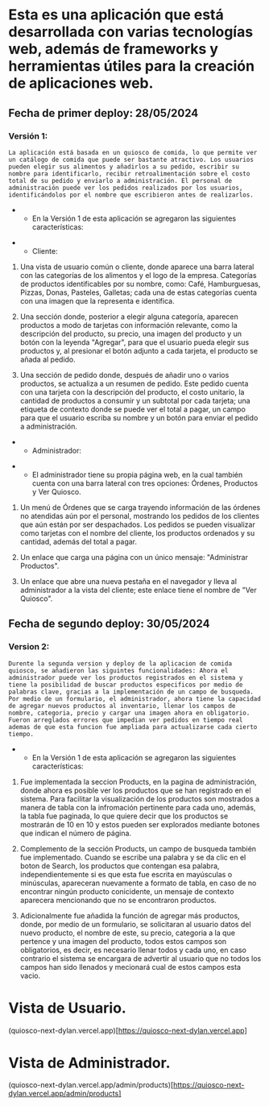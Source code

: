 

# Esta es una aplicación que está desarrollada con varias tecnologías web, además de frameworks y herramientas útiles para la creación de aplicaciones web.

## Fecha de primer deploy: 28/05/2024
### Versión 1:

    La aplicación está basada en un quiosco de comida, lo que permite ver un catálogo de comida que puede ser bastante atractivo. Los usuarios pueden elegir sus alimentos y añadirlos a su pedido, escribir su nombre para identificarlo, recibir retroalimentación sobre el costo total de su pedido y enviarlo a administración. El personal de administración puede ver los pedidos realizados por los usuarios, identificándolos por el nombre que escribieron antes de realizarlos.

 * * En la Versión 1 de esta aplicación se agregaron las siguientes características:

- * Cliente:

1. Una vista de usuario común o cliente, donde aparece una barra lateral con las categorías de los alimentos y el logo de la empresa.
Categorías de productos identificables por su nombre, como: Café, Hamburguesas, Pizzas, Donas, Pasteles, Galletas; cada una de estas categorías cuenta con una imagen que la representa e identifica.

2. Una sección donde, posterior a elegir alguna categoría, aparecen productos a modo de tarjetas con información relevante, como la descripción del producto, su precio, una imagen del producto y un botón con la leyenda "Agregar", para que el usuario pueda elegir sus productos y, al presionar el botón adjunto a cada tarjeta, el producto se añada al pedido.

3. Una sección de pedido donde, después de añadir uno o varios productos, se actualiza a un resumen de pedido. Este pedido cuenta con una tarjeta con la descripción del producto, el costo unitario, la cantidad de productos a consumir y un subtotal por cada tarjeta; una etiqueta de contexto donde se puede ver el total a pagar, un campo para que el usuario escriba su nombre y un botón para enviar el pedido a administración.

- * Administrador:

 * * El administrador tiene su propia página web, en la cual también cuenta con una barra lateral con tres opciones: Órdenes, Productos y Ver Quiosco.

1. Un menú de Órdenes que se carga trayendo información de las órdenes no atendidas aún por el personal, mostrando los pedidos de los clientes que aún están por ser despachados. Los pedidos se pueden visualizar como tarjetas con el nombre del cliente, los productos ordenados y su cantidad, además del total a pagar.

2. Un enlace que carga una página con un único mensaje: "Administrar Productos".

3. Un enlace que abre una nueva pestaña en el navegador y lleva al administrador a la vista del cliente; este enlace tiene el nombre de "Ver Quiosco".

## Fecha de segundo deploy: 30/05/2024
### Version 2: 

    Durente la segunda version y deploy de la aplicacion de comida quiosco, se añadieron las siguintes funcionalidades: Ahora el administrador puede ver los productos registrados en el sistema y tiene la posibilidad de buscar productos especificos por medio de palabras clave, gracias a la implementación de un campo de busqueda. Por medio de un formulario, el administrador, ahora tiene la capacidad de agregar nuevos productos al inventario, llenar los campos de nombre, categoria, precio y cargar una imagen ahora en obligatorio. Fueron arreglados errores que impedian ver pedidos en tiempo real ademas de que esta funcion fue ampliada para actualizarse cada cierto tiempo.

 * * En la Versión 1 de esta aplicación se agregaron las siguientes características:

1. Fue implementada la seccion Products, en la pagina de administración, donde ahora es posible ver los productos que se han registrado en el sistema. Para facilitar la visualización de los productos son mostrados a manera de tabla con la infromación pertinente para cada uno, además, la tabla fue paginada, lo que quiere decir que los productos se mostrarán de 10 en 10 y estos pueden ser explorados mediante botones que indican el número de página.

2. Complemento de la sección Products, un campo de busqueda también fue implementado. Cuando se escribe una palabra y se da clic en el boton de Search, los productos que contengan esa palabra, independientemente si es que esta fue escrita en mayúsculas o minúsculas, apareceran nuevamente a formato de tabla, en caso de no encontrar ningún producto conicidente, un mensaje de contexto aparecera mencionando que no se encontraron productos.

3. Adicionalmente fue añadida la función de agregar más productos, donde, por medio de un formulario, se solicitaran al usuario datos del nuevo producto, el nombre de este, su precio, categoria a la que pertence y una imagen del producto, todos estos campos son obligatorios, es decir, es necesario llenar todos y cada uno, en caso contrario el sistema se encargara de advertir al usuario que no todos los campos han sido llenados y mecionará cual de estos campos esta vacio.

# Vista de Usuario.
(quiosco-next-dylan.vercel.app)[https://quiosco-next-dylan.vercel.app]

# Vista de Administrador.
(quiosco-next-dylan.vercel.app/admin/products)[https://quiosco-next-dylan.vercel.app/admin/products]